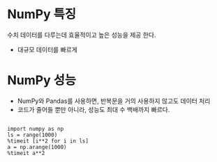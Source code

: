 # NumPy 특징

수치 데이터를 다루는데 효율적이고 높은 성능을 제공 한다.

* 대규모 데이터를 빠르게

# NumPy 성능

* NumPy와 Pandas를 사용하면, 반복문을 거의 사용하지 않고도 데이터 처리
* 코드가 줄어들 뿐만 아니라, 성능도 최대 수 백배까지 빠르다.

<pre><code>
import numpy as np
ls = range(1000)
%timeit [i**2 for i in ls]
a = np.arange(1000)
%timeit a**2
</code></pre>
